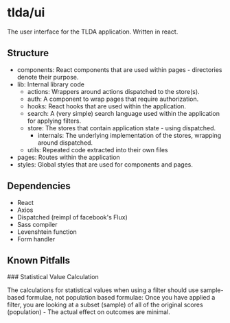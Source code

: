 # tlda/ui

The user interface for the TLDA application. Written in react.

## Structure

- components: React components that are used within pages - directories denote their purpose.
- lib: Internal library code
    - actions: Wrappers around actions dispatched to the store(s).
    - auth: A component to wrap pages that require authorization.
    - hooks: React hooks that are used within the application.
    - search: A (very simple) search language used within the application for applying filters.
    - store: The stores that contain application state - using dispatched.
        - internals: The underlying implementation of the stores, wrapping around dispatched.
    - utils: Repeated code extracted into their own files
- pages: Routes within the application
- styles: Global styles that are used for components and pages.

## Dependencies
- React 
- Axios
- Dispatched (reimpl of facebook's Flux)
- Sass compiler
- Levenshtein function
- Form handler

## Known Pitfalls

### Statistical Value Calculation

The calculations for statistical values when using a filter should use sample-based formulae, not population based formulae: Once you have applied a filter, you are looking at a subset (sample) of all of the original scores (population) - The actual effect on outcomes are minimal.